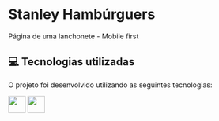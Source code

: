 # Stanley Hambúrguers

<p>Página de uma lanchonete - Mobile first</p>

<!--
<p>Saiba mais acessando o site <a href="">Clicando aki</a></p> 
<div align="center" >
<img src="" alt="imagem">
</div>
-->
<h2>💻 Tecnologias utilizadas</h2>

O projeto foi desenvolvido utilizando as seguintes tecnologias:<br>

<div style="display: inline_block">
  <img height="35rem" src="https://img.shields.io/badge/HTML5-E34F26?style=for-the-badge&logo=html5&logoColor=white"/>
  <img height="35rem" src="https://img.shields.io/badge/CSS3-1572B6?style=for-the-badge&logo=css3&logoColor=white"/>
</div>

